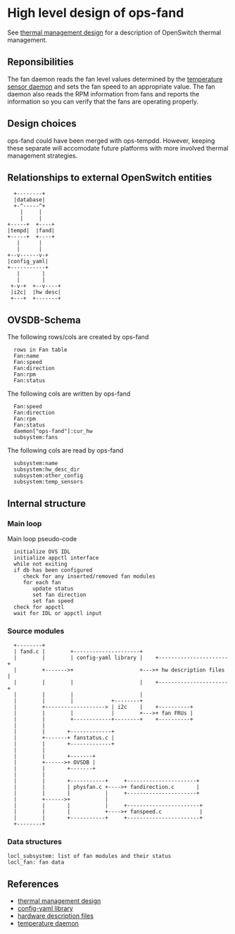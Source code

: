 # High level design of ops-fand

See [thermal management design](http://www.openswitch.net/dev/thermal_management_design) for a description of OpenSwitch thermal management.

## Reponsibilities
The fan daemon reads the fan level values determined by the [temperature sensor daemon](http://www.openswitch.net/dev/tempd_design) and sets the fan speed to an appropriate value. The fan daemon also reads the RPM information from fans and reports the information so you can verify that the fans are operating properly.

## Design choices
ops-fand could have been merged with ops-tempdd. However, keeping these separate will accomodate future platforms with more involved thermal management strategies.

## Relationships to external OpenSwitch entities
```ditaa
  +--------+
  |database|
  +-^-----^+
    |     |
    |     |
+-----+  +----+
|tempd|  |fand|
+-----+  +----+
   |      |
   |      |
+--v------v-+
|config_yaml|
+-----------+
   |       |
   |       |
 +-v-+  +--v----+
 |i2c|  |hw desc|
 +---+  +-------+
```

## OVSDB-Schema
The following rows/cols are created by ops-fand
```
  rows in Fan table
  Fan:name
  Fan:speed
  Fan:direction
  Fan:rpm
  Fan:status
```

The following cols are written by ops-fand
```
  Fan:speed
  Fan:direction
  Fan:rpm
  Fan:status
  daemon["ops-fand"]:cur_hw
  subsystem:fans
```

The following cols are read by ops-fand
```
  subsystem:name
  subsystem:hw_desc_dir
  subsystem:other_config
  subsystem:temp_sensors
```

## Internal structure
### Main loop
Main loop pseudo-code
```
  initialize OVS IDL
  initialize appctl interface
  while not exiting
  if db has been configured
     check for any inserted/removed fan modules
     for each fan
        update status
        set fan direction
        set fan speed
  check for appctl
  wait for IDL or appctl input
```

### Source modules
```ditaa
  +--------+
  | fand.c |        +---------------------+
  |        |        | config-yaml library |    +----------------------+
  |        +------->+                     +--->+ hw description files |
  |        |        |                     |    +----------------------+
  |        |        |                     |
  |        |        |            +--------+
  |        +-------------------> | i2c    |    +----------+
  |        |        |            |        +--->+ fan FRUs |
  |        |        +------------+--------+    +----------+
  |        |
  |        |       +-------------+
  |        +-------+ fanstatus.c |
  |        |       +-------------+
  |        |
  |        |       +-------+
  |        +------>+ OVSDB |
  |        |       +-------+
  |        |
  |        |       +-----------+     +----------------------+
  |        |       | physfan.c +---->+ fandirection.c       |
  |        |       |           |     +----------------------+
  |        +------>+           |
  |        |       |           |     +-----------------------+
  |        |       |           +---->+ fanspeed.c            |
  |        |       +-----------+     +-----------------------+
  +--------+
```

### Data structures
```
locl_subsystem: list of fan modules and their status
locl_fan: fan data
```

## References
* [thermal management design](http://www.openswitch.net/dev/thermal_management_design)
* [config-yaml library](http://www.openswitch.net/dev/config_yaml_design)
* [hardware description files](http://www.openswitch.net/dev/ops_hw_config_design)
* [temperature daemon](http://www.openswitch.net/dev/tempd_design)
